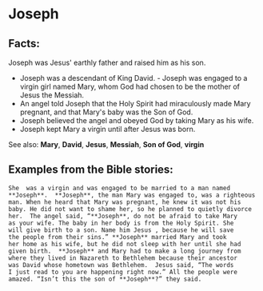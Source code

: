 Joseph
===========

Facts:
------

Joseph was Jesus' earthly father and raised him as his son.

-   Joseph was a descendant of King David.  -   Joseph was engaged to
a virgin girl named Mary, whom God had chosen
    to be the mother of Jesus the Messiah.
-   An angel told Joseph that the Holy Spirit had miraculously made Mary
    pregnant, and that Mary's baby was the Son of God.
-   Joseph believed the angel and obeyed God by taking Mary as his wife.
-   Joseph kept Mary a virgin until after Jesus was born.

See also: **Mary**, **David**, **Jesus**, **Messiah**, **Son of God**,
**virgin**

Examples from the Bible stories:
--------------------------------

    She  was a virgin and was engaged to be married to a man named
    **Joseph**.  **Joseph**, the man Mary was engaged to, was a righteous
    man. When he heard that Mary was pregnant, he knew it was not his
    baby. He did not want to shame her, so he planned to quietly divorce
    her.  The angel said, “**Joseph**, do not be afraid to take Mary
    as your wife. The baby in her body is from the Holy Spirit. She
    will give birth to a son. Name him Jesus , because he will save
    the people from their sins.” **Joseph** married Mary and took
    her home as his wife, but he did not sleep with her until she had
    given birth.  **Joseph** and Mary had to make a long journey from
    where they lived in Nazareth to Bethlehem because their ancestor
    was David whose hometown was Bethlehem.  Jesus said, “The words
    I just read to you are happening right now.” All the people were
    amazed. “Isn’t this the son of **Joseph**?” they said.
